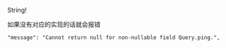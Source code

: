 String!


如果没有对应的实现的话就会报错


```
"message": "Cannot return null for non-nullable field Query.ping.",
```